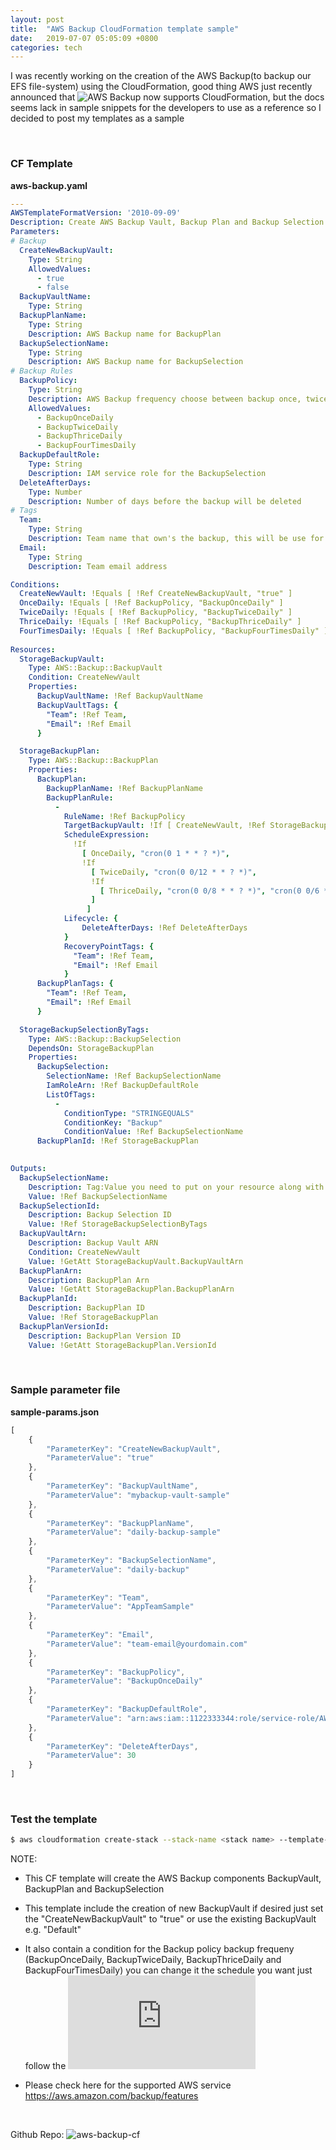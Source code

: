 ```yaml
---
layout: post
title:  "AWS Backup CloudFormation template sample"
date:   2019-07-07 05:05:09 +0800
categories: tech
---
```



I was recently working on the creation of the AWS Backup(to backup our EFS file-system) using the CloudFormation, good thing AWS just recently announced that ![AWS Backup now supports CloudFormation](https://aws.amazon.com/about-aws/whats-new/2019/05/aws-backup-now-supports-aws-cloudformation/), but the docs seems lack in sample snippets for the developers to use as a reference so I decided to post my templates as a sample 



&nbsp;

### CF Template

**aws-backup.yaml**

```YAML
---
AWSTemplateFormatVersion: '2010-09-09'
Description: Create AWS Backup Vault, Backup Plan and Backup Selection
Parameters:
# Backup
  CreateNewBackupVault:
    Type: String
    AllowedValues:
      - true
      - false
  BackupVaultName:
    Type: String
  BackupPlanName:
    Type: String
    Description: AWS Backup name for BackupPlan
  BackupSelectionName:
    Type: String
    Description: AWS Backup name for BackupSelection
# Backup Rules
  BackupPolicy:
    Type: String
    Description: AWS Backup frequency choose between backup once, twice, thrice or four times a day
    AllowedValues:
      - BackupOnceDaily
      - BackupTwiceDaily 
      - BackupThriceDaily
      - BackupFourTimesDaily
  BackupDefaultRole:
    Type: String
    Description: IAM service role for the BackupSelection
  DeleteAfterDays:
    Type: Number
    Description: Number of days before the backup will be deleted
# Tags
  Team:
    Type: String
    Description: Team name that own's the backup, this will be use for tag 
  Email:
    Type: String
    Description: Team email address

Conditions:
  CreateNewVault: !Equals [ !Ref CreateNewBackupVault, "true" ]
  OnceDaily: !Equals [ !Ref BackupPolicy, "BackupOnceDaily" ]
  TwiceDaily: !Equals [ !Ref BackupPolicy, "BackupTwiceDaily" ]
  ThriceDaily: !Equals [ !Ref BackupPolicy, "BackupThriceDaily" ]
  FourTimesDaily: !Equals [ !Ref BackupPolicy, "BackupFourTimesDaily" ]
  
Resources:
  StorageBackupVault:
    Type: AWS::Backup::BackupVault
    Condition: CreateNewVault
    Properties:
      BackupVaultName: !Ref BackupVaultName
      BackupVaultTags: {
        "Team": !Ref Team,
        "Email": !Ref Email
      }

  StorageBackupPlan:
    Type: AWS::Backup::BackupPlan
    Properties:
      BackupPlan: 
        BackupPlanName: !Ref BackupPlanName
        BackupPlanRule:
          - 
            RuleName: !Ref BackupPolicy
            TargetBackupVault: !If [ CreateNewVault, !Ref StorageBackupVault, !Ref BackupVaultName ]
            ScheduleExpression: 
              !If
                [ OnceDaily, "cron(0 1 * * ? *)",
                !If
                  [ TwiceDaily, "cron(0 0/12 * * ? *)",
                  !If 
                    [ ThriceDaily, "cron(0 0/8 * * ? *)", "cron(0 0/6 * * ? *)" ]
                  ]
                 ]
            Lifecycle: {
                DeleteAfterDays: !Ref DeleteAfterDays
            }
            RecoveryPointTags: {
              "Team": !Ref Team,
              "Email": !Ref Email
            }
      BackupPlanTags: {
        "Team": !Ref Team,
        "Email": !Ref Email
      }

  StorageBackupSelectionByTags:
    Type: AWS::Backup::BackupSelection
    DependsOn: StorageBackupPlan
    Properties:
      BackupSelection: 
        SelectionName: !Ref BackupSelectionName
        IamRoleArn: !Ref BackupDefaultRole
        ListOfTags:
          - 
            ConditionType: "STRINGEQUALS"
            ConditionKey: "Backup"
            ConditionValue: !Ref BackupSelectionName
      BackupPlanId: !Ref StorageBackupPlan
 

Outputs:
  BackupSelectionName:
    Description: Tag:Value you need to put on your resource along with the Tag:Key Backup
    Value: !Ref BackupSelectionName
  BackupSelectionId:
    Description: Backup Selection ID
    Value: !Ref StorageBackupSelectionByTags
  BackupVaultArn:
    Description: Backup Vault ARN
    Condition: CreateNewVault
    Value: !GetAtt StorageBackupVault.BackupVaultArn
  BackupPlanArn:
    Description: BackupPlan Arn
    Value: !GetAtt StorageBackupPlan.BackupPlanArn
  BackupPlanId:
    Description: BackupPlan ID
    Value: !Ref StorageBackupPlan
  BackupPlanVersionId:
    Description: BackupPlan Version ID
    Value: !GetAtt StorageBackupPlan.VersionId
```

&nbsp;


### Sample parameter file

**sample-params.json**

```javascript
[
    {
        "ParameterKey": "CreateNewBackupVault",
        "ParameterValue": "true"
    },
    {
        "ParameterKey": "BackupVaultName",
        "ParameterValue": "mybackup-vault-sample"
    },
    {
        "ParameterKey": "BackupPlanName",
        "ParameterValue": "daily-backup-sample"
    },
    {
        "ParameterKey": "BackupSelectionName",
        "ParameterValue": "daily-backup"
    },
    {
        "ParameterKey": "Team",
        "ParameterValue": "AppTeamSample"
    },
    {
        "ParameterKey": "Email",
        "ParameterValue": "team-email@yourdomain.com"
    },
    {
        "ParameterKey": "BackupPolicy",
        "ParameterValue": "BackupOnceDaily"
    },
    {
        "ParameterKey": "BackupDefaultRole",
        "ParameterValue": "arn:aws:iam::1122333344:role/service-role/AWSBackupDefaultServiceRole"
    },
    {
        "ParameterKey": "DeleteAfterDays",
        "ParameterValue": 30
    }
]
```

&nbsp;

### Test the template

```bash
$ aws cloudformation create-stack --stack-name <stack name> --template-body file://aws-backup.yaml --parameters=file://sample-params.json 
```

NOTE:
* This CF template will create the AWS Backup components BackupVault, BackupPlan and BackupSelection 

* This template include the creation of new BackupVault if desired just set the "CreateNewBackupVault" to "true" or use the existing BackupVault e.g. "Default"

* It also contain a condition for the Backup policy backup frequeny (BackupOnceDaily, BackupTwiceDaily, BackupThriceDaily and BackupFourTimesDaily) you can change it the schedule you want just follow the ![Schedule Expression for Rules](https://docs.aws.amazon.com/AmazonCloudWatch/latest/events/ScheduledEvents.html)

*  Please check here for the supported AWS service https://aws.amazon.com/backup/features


&nbsp;

Github Repo: ![aws-backup-cf](https://github.com/chojayr/aws-backup-cf)
